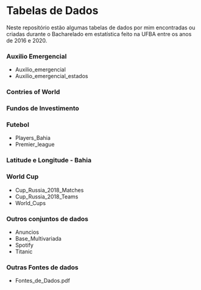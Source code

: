 # Tabelas de Dados

Neste repositório estão algumas tabelas de dados por mim encontradas ou criadas durante o Bacharelado em estatística feito na UFBA entre os anos de 2016 e 2020.

### Auxilio Emergencial

- Auxilio_emergencial
- Auxilio_emergencial_estados

### Contries of World

### Fundos de Investimento

### Futebol

- Players_Bahia
- Premier_league

### Latitude e Longitude - Bahia

### World Cup

- Cup_Russia_2018_Matches
- Cup_Russia_2018_Teams
- World_Cups

### Outros conjuntos de dados

- Anuncios
- Base_Multivariada
- Spotify
- Titanic

### Outras Fontes de dados

- Fontes_de_Dados.pdf

